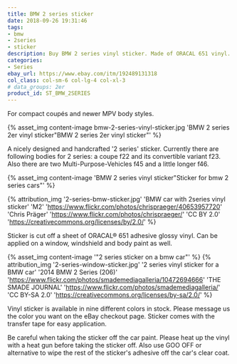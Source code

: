 ```yaml
---
title: BMW 2 series sticker
date: 2018-09-26 19:31:46
tags:
- bmw
- 2series
- sticker
description: Buy BMW 2 series vinyl sticker. Made of ORACAL 651 vinyl. Available in different colors.
categories:
- Series
ebay_url: https://www.ebay.com/itm/192489131318
col_class: col-sm-6 col-lg-4 col-xl-3
# data_groups: 2er
product_id:	ST_BMW_2SERIES
---
```


For compact coupés and newer MPV body styles.

<!-- more -->
{% asset_img content-image bmw-2-series-vinyl-sticker.jpg 'BMW 2 series 2er vinyl sticker"BMW 2 series 2er vinyl sticker"' %}

A nicely designed and handcrafted '2 series' sticker. Currently there are following bodies for 2 series: a coupe f22 and its convertible variant f23. Also there are two Multi-Purpose-Vehicles f45 and a little longer f46.

{% asset_img content-image  'BMW 2 series vinyl sticker"Sticker for bmw 2 series cars"' %}

{% attribution_img
  '2-series-bmw-sticker.jpg'
  'BMW car with 2series vinyl sticker'
  'M2'
  'https://www.flickr.com/photos/chrispraeger/40653957720'
  'Chris Präger'
  'https://www.flickr.com/photos/chrispraeger/'
  'CC BY 2.0'
  'https://creativecommons.org/licenses/by/2.0/'
%}

Sticker is cut off a sheet of ORACAL® 651 adhesive glossy vinyl. Can be applied on a window, windshield and body paint as well.

{% asset_img content-image  '"2 series sticker on a bmw car"' %}
{% attribution_img
  '2-series-window-sticker.jpg'
  '2 series vinyl sticker for a BMW car'
  '2014 BMW 2 Series (206)'
  'https://www.flickr.com/photos/smademediagalleria/10472694666'
  'THE SMADE JOURNAL'
  'https://www.flickr.com/photos/smademediagalleria/'
  'CC BY-SA 2.0'
  'https://creativecommons.org/licenses/by-sa/2.0/'
%}

Vinyl sticker is available in nine different colors in stock. Please message us the color you want on the eBay checkout page. Sticker comes with the transfer tape for easy application.

Be careful when taking the sticker off the car paint. Please heat up the vinyl with a heat gun before taking the sticker off. Also use GOO OFF or alternative to wipe the rest of the sticker's adhesive off the car's clear coat.
